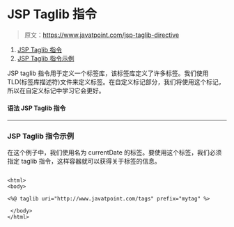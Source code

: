 # JSP Taglib 指令

> 原文：<https://www.javatpoint.com/jsp-taglib-directive>

1.  [JSP Taglib 指令](#)
2.  [JSP Taglib 指令示例](#taglibex)

JSP taglib 指令用于定义一个标签库，该标签库定义了许多标签。我们使用 TLD(标签库描述符)文件来定义标签。在自定义标记部分，我们将使用这个标记，所以在自定义标记中学习它会更好。

#### 语法 JSP Taglib 指令

* * *

### JSP Taglib 指令示例

在这个例子中，我们使用名为 currentDate 的标签。要使用这个标签，我们必须指定 taglib 指令，这样容器就可以获得关于标签的信息。

```

<html>
<body>

<%@ taglib uri="http://www.javatpoint.com/tags" prefix="mytag" %>

 </body>
</html> 
```